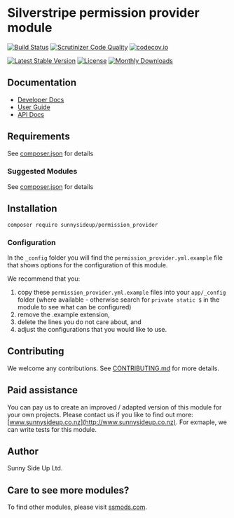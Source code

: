 # Silverstripe permission provider module
[![Build Status](https://travis-ci.org/sunnysideup/silverstripe-permission_provider.svg?branch=master)](https://travis-ci.org/sunnysideup/silverstripe-permission_provider)
[![Scrutinizer Code Quality](https://scrutinizer-ci.com/g/sunnysideup/silverstripe-permission_provider/badges/quality-score.png?b=master)](https://scrutinizer-ci.com/g/sunnysideup/silverstripe-permission_provider/?branch=master)
[![codecov.io](https://codecov.io/github/sunnysideup/silverstripe-permission_provider/coverage.svg?branch=master)](https://codecov.io/github/sunnysideup/silverstripe-permission_provider?branch=master)

[![Latest Stable Version](https://poser.pugx.org/sunnysideup/permission_provider/version)](https://packagist.org/packages/sunnysideup/permission_provider)
[![License](https://poser.pugx.org/sunnysideup/permission_provider/license)](https://packagist.org/packages/sunnysideup/permission_provider)
[![Monthly Downloads](https://poser.pugx.org/sunnysideup/permission_provider/d/monthly)](https://packagist.org/packages/sunnysideup/permission_provider)


## Documentation



 * [Developer Docs](docs/en/INDEX.md)
 * [User Guide](docs/en/userguide.md)
 * [API Docs](http://docs.ssmods.com/sunnysideup/permission_provider/classes.xhtml)


## Requirements



See [composer.json](composer.json) for details


### Suggested Modules



See [composer.json](composer.json) for details


## Installation


```
composer require sunnysideup/permission_provider
```

### Configuration



In the `_config` folder you will find the `permission_provider.yml.example`
file that shows options for the configuration of this module.

We recommend that you:

  1. copy these `permission_provider.yml.example` files into your
`app/_config` folder (where available - otherwise search for `private static $` in the module to see what can be configured)
  2. remove the .example extension,
  3. delete the lines you do not care about, and
  4. adjust the configurations that you would like to use.


## Contributing



We welcome any contributions. See [CONTRIBUTING.md](CONTRIBUTING.md) for more details.

## Paid assistance



You can pay us to create an improved / adapted version of this module for your own projects.  Please contact us if you like to find out more: [www.sunnysideup.co.nz](http://www.sunnysideup.co.nz).  For exmaple, we can write tests for this module.  

## Author



Sunny Side Up Ltd.


## Care to see more modules?

To find other modules, please visit [ssmods.com](http://ssmods.com/).
